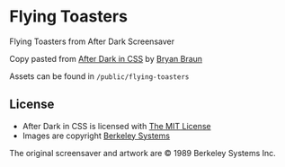 # Flying Toasters

Flying Toasters from After Dark Screensaver

Copy pasted from [After Dark in CSS](https://github.com/bryanbraun/after-dark-css) by [Bryan Braun](https://github.com/bryanbraun)

Assets can be found in `/public/flying-toasters`

## License

- After Dark in CSS is licensed with [The MIT License](https://opensource.org/license/mit)
- Images are copyright [Berkeley Systems](https://en.wikipedia.org/wiki/Berkeley_Systems)

The original screensaver and artwork are © 1989 Berkeley Systems Inc.
